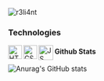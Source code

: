 ![r3li4nt](https://user-images.githubusercontent.com/75953873/111233290-7c961d00-85cb-11eb-982b-1cdfb0396225.png)

### Technologies

<img align="left" alt="HTML5" width="28px" src="https://www.atodocurso.com/sites/default/files/html.png" />
<img align="left" alt="CSS3" width="28px" src="https://www.picuino.com/_images/css3-logo.png" />
<img align="left" alt="JS" width="30px" src="https://eduliticas.com/wp-content/uploads/2018/01/Javascript-shield.png" />



#### Github Stats

![Anurag's GitHub stats](https://github-readme-stats.vercel.app/api?username=r3li4nt&show_icons=true&theme=merko)



